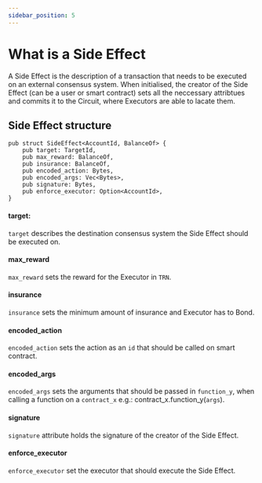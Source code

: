 ```yaml
---
sidebar_position: 5
---
```


# What is a Side Effect

A Side Effect is the description of a transaction that needs to be executed on an external consensus system. When initialised, the creator of the Side Effect (can be a user or smart contract) sets all the neccessary attribtues and commits it to the Circuit, where Executors are able to lacate them.

## Side Effect structure

```
pub struct SideEffect<AccountId, BalanceOf> {
    pub target: TargetId,
    pub max_reward: BalanceOf,
    pub insurance: BalanceOf,
    pub encoded_action: Bytes,
    pub encoded_args: Vec<Bytes>,
    pub signature: Bytes,
    pub enforce_executor: Option<AccountId>,
}
```

#### target:

`target` describes the destination consensus system the Side Effect should be executed on.

#### max_reward

`max_reward` sets the reward for the Executor in `TRN`.

#### insurance

`insurance` sets the minimum amount of insurance and Executor has to Bond.

#### encoded_action

`encoded_action` sets the action as an `id` that should be called on smart contract.

#### encoded_args

`encoded_args` sets the arguments that should be passed in `function_y`, when calling a function on a `contract_x` e.g.: contract_x.function_y(`args`).

#### signature

`signature` attribute holds the signature of the creator of the Side Effect.

#### enforce_executor

`enforce_executor` set the executor that should execute the Side Effect.
